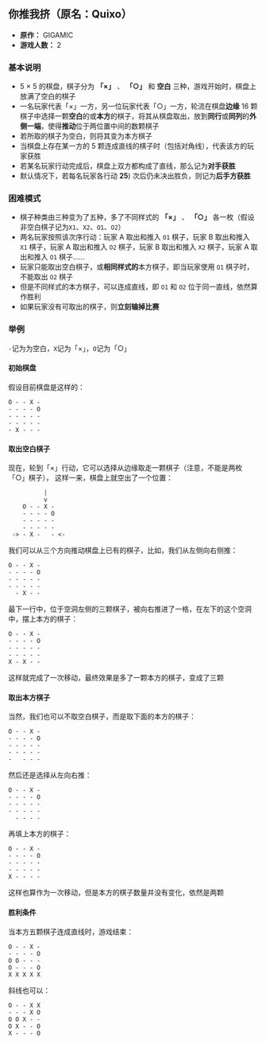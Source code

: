 ## 你推我挤（原名：Quixo）

- **原作：** GIGAMIC
- **游戏人数：** 2

### 基本说明

- 5 × 5 的棋盘，棋子分为 **「×」** 、 **「○」** 和 **空白** 三种，游戏开始时，棋盘上放满了空白的棋子
- 一名玩家代表「×」一方，另一位玩家代表「○」一方，轮流在棋盘**边缘** 16 颗棋子中选择一颗**空白**的或**本方**的棋子，将其从棋盘取出，放到**同行**或**同列**的**外侧一端**，使得**推动**位于两位置中间的数颗棋子
- 若所取的棋子为空白，则将其变为本方棋子
- 当棋盘上存在某一方的 5 颗连成直线的棋子时（包括对角线），代表该方的玩家获胜
- 若某名玩家行动完成后，棋盘上双方都构成了直线，那么记为**对手获胜**
- 默认情况下，若每名玩家各行动 **25**) 次后仍未决出胜负，则记为**后手方获胜**

### 困难模式

- 棋子种类由三种变为了五种，多了不同样式的 **「×」** 、 **「○」** 各一枚（假设非空白棋子记为`X1`、`X2`、`O1`、`O2`）
- 两名玩家按照该次序行动：玩家 A 取出和推入 `O1` 棋子，玩家 B 取出和推入 `X1` 棋子，玩家 A 取出和推入 `O2` 棋子，玩家 B 取出和推入 `X2` 棋子，玩家 A 取出和推入 `O1` 棋子……
- 玩家只能取出空白棋子，或**相同样式的**本方棋子，即当玩家使用 `O1` 棋子时，不能取出 `O2` 棋子
- 但是不同样式的本方棋子，可以连成直线，即 `O1` 和 `O2` 位于同一直线，依然算作胜利
- 如果玩家没有可取出的棋子，则**立刻输掉比赛**

### 举例

`-`记为为空白，`X`记为「×」，`O`记为「○」

#### 初始棋盘

假设目前棋盘是这样的：

```
O - - X -
- - - - O
- - - - -
- - - - -
- X - - -
```

#### 取出空白棋子

现在，轮到「×」行动，它可以选择从边缘取走一颗棋子（注意，不能是两枚「○」棋子）， 这样一来，棋盘上就空出了一个位置：

```
          |
          v
    O - - X -
    - - - - O
    - - - - -
    - - - - -
 -> - X -   - <-
```

我们可以从三个方向推动棋盘上已有的棋子，比如，我们从左侧向右侧推：

```
O - - X -
- - - - O
- - - - -
- - - - -
  - X - -
```

最下一行中，位于空洞左侧的三颗棋子，被向右推进了一格，在左下的这个空洞中，摆上本方的棋子：

```
O - - X -
- - - - O
- - - - -
- - - - -
X - X - -
```

这样就完成了一次移动，最终效果是多了一颗本方的棋子，变成了三颗

#### 取出本方棋子

当然，我们也可以不取空白棋子，而是取下面的本方的棋子：

```
O - - X -
- - - - O
- - - - -
- - - - -
-   - - -
```

然后还是选择从左向右推：

```
O - - X -
- - - - O
- - - - -
- - - - -
  - - - -
```

再填上本方的棋子：

```
O - - X -
- - - - O
- - - - -
- - - - -
X - - - -
```

这样也算作为一次移动，但是本方的棋子数量并没有变化，依然是两颗

#### 胜利条件

当本方五颗棋子连成直线时，游戏结束：

```
O - - X -
- - - - O
O O - - -
O - - - O
X X X X X
```

斜线也可以：

```
O - - X X
- - - X O
O O X - -
O X - - O
X - - - O
```
